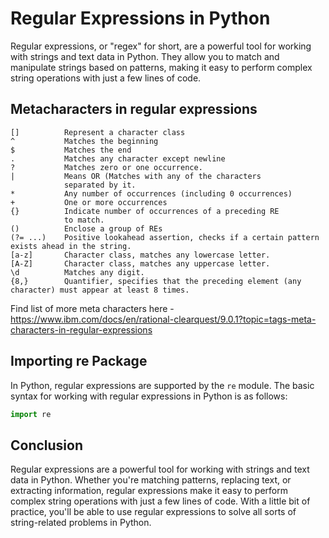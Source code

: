 # Regular Expressions in Python
Regular expressions, or "regex" for short, are a powerful tool for working with strings and text data in Python. They allow you to match and manipulate strings based on patterns, making it easy to perform complex string operations with just a few lines of code.
## Metacharacters in regular expressions
``` 
[]          Represent a character class
^           Matches the beginning
$           Matches the end
.           Matches any character except newline
?           Matches zero or one occurrence.
|           Means OR (Matches with any of the characters
            separated by it.
*           Any number of occurrences (including 0 occurrences)
+           One or more occurrences
{}          Indicate number of occurrences of a preceding RE 
            to match.
()          Enclose a group of REs
(?= ...)    Positive lookahead assertion, checks if a certain pattern exists ahead in the string.
[a-z]       Character class, matches any lowercase letter.
[A-Z]       Character class, matches any uppercase letter.
\d          Matches any digit.
{8,}        Quantifier, specifies that the preceding element (any character) must appear at least 8 times.
```
Find list of more meta characters here - https://www.ibm.com/docs/en/rational-clearquest/9.0.1?topic=tags-meta-characters-in-regular-expressions
## Importing re Package
In Python, regular expressions are supported by the `re` module. The basic syntax for working with regular expressions in Python is as follows:

```python
import re
```

## Conclusion
Regular expressions are a powerful tool for working with strings and text data in Python. Whether you're matching patterns, replacing text, or extracting information, regular expressions make it easy to perform complex string operations with just a few lines of code. With a little bit of practice, you'll be able to use regular expressions to solve all sorts of string-related problems in Python.